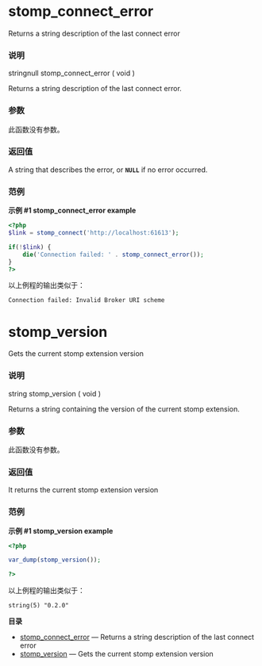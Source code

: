 stomp\_connect\_error
=====================

Returns a string description of the last connect error

### 说明

<span class="type"><span class="type">string</span><span
class="type">null</span></span> <span
class="methodname">stomp\_connect\_error</span> ( <span
class="methodparam">void</span> )

Returns a string description of the last connect error.

### 参数

此函数没有参数。

### 返回值

A string that describes the error, or **`NULL`** if no error occurred.

### 范例

**示例 \#1 <span class="function">stomp\_connect\_error</span> example**

``` php
<?php
$link = stomp_connect('http://localhost:61613');

if(!$link) {
    die('Connection failed: ' . stomp_connect_error());
}
?>
```

以上例程的输出类似于：

    Connection failed: Invalid Broker URI scheme

stomp\_version
==============

Gets the current stomp extension version

### 说明

<span class="type">string</span> <span
class="methodname">stomp\_version</span> ( <span
class="methodparam">void</span> )

Returns a string containing the version of the current stomp extension.

### 参数

此函数没有参数。

### 返回值

It returns the current stomp extension version

### 范例

**示例 \#1 <span class="function">stomp\_version</span> example**

``` php
<?php

var_dump(stomp_version());

?>
```

以上例程的输出类似于：

    string(5) "0.2.0"

**目录**

-   [stomp\_connect\_error](/ref/stomp.html#stomp_connect_error) —
    Returns a string description of the last connect error
-   [stomp\_version](/ref/stomp.html#stomp_version) — Gets the current
    stomp extension version

